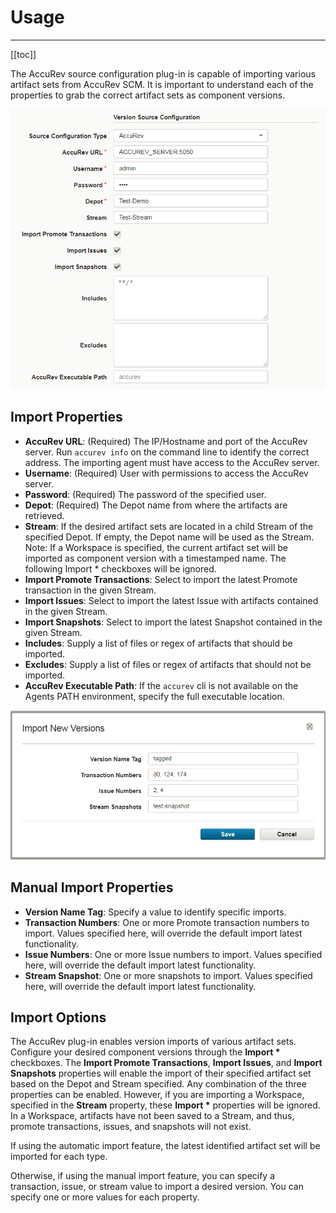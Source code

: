 # Usage

---

[[toc]]

The AccuRev source configuration plug-in is capable of importing various artifact sets from AccuRev SCM. It is important to understand each of the properties to grab the correct artifact sets as component versions.

[![](media/configuration.png)](media/configuration.png)

## Import Properties

* **AccuRev URL**: (Required) The IP/Hostname and port of the AccuRev server. Run `accurev info` on the command line to identify the correct address. The importing agent must have access to the AccuRev server.
* **Username**: (Required) User with permissions to access the AccuRev server.
* **Password**: (Required) The password of the specified user.
* **Depot**: (Required) The Depot name from where the artifacts are retrieved.
* **Stream**: If the desired artifact sets are located in a child Stream of the specified Depot. If empty, the Depot name will be used as the Stream. Note: If a Workspace is specified, the current artifact set will be imported as component version with a timestamped name. The following Import \* checkboxes will be ignored.
* **Import Promote Transactions**: Select to import the latest Promote transaction in the given Stream.
* **Import Issues**: Select to import the latest Issue with artifacts contained in the given Stream.
* **Import Snapshots**: Select to import the latest Snapshot contained in the given Stream.
* **Includes**: Supply a list of files or regex of artifacts that should be imported.
* **Excludes**: Supply a list of files or regex of artifacts that should not be imported.
* **AccuRev Executable Path**: If the `accurev` cli is not available on the Agents PATH environment, specify the full executable location.

[![](media/manual-import.png)](media/manual-import.png)

## Manual Import Properties

* **Version Name Tag**: Specify a value to identify specific imports.
* **Transaction Numbers**: One or more Promote transaction numbers to import. Values specified here, will override the default import latest functionality.
* **Issue Numbers**: One or more Issue numbers to import. Values specified here, will override the default import latest functionality.
* **Stream Snapshot**: One or more snapshots to import. Values specified here, will override the default import latest functionality.

## Import Options

The AccuRev plug-in enables version imports of various artifact sets. Configure your desired component versions through the **Import \*** checkboxes. The **Import Promote Transactions**, **Import Issues**, and **Import Snapshots** properties will enable the import of their specified artifact set based on the Depot and Stream specified. Any combination of the three properties can be enabled. However, if you are importing a Workspace, specified in the **Stream** property, these **Import \*** properties will be ignored. In a Workspace, artifacts have not been saved to a Stream, and thus, promote transactions, issues, and snapshots will not exist.

If using the automatic import feature, the latest identified artifact set will be imported for each type.

Otherwise, if using the manual import feature, you can specify a transaction, issue, or stream value to import a desired version. You can specify one or more values for each property.
